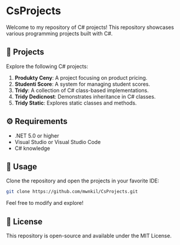 # CsProjects

Welcome to my repository of C# projects! This repository showcases various programming projects built with C#.

## 🚀 Projects

Explore the following C# projects:

1. **Produkty Ceny**: A project focusing on product pricing.
2. **Studenti Score**: A system for managing student scores.
3. **Tridy**: A collection of C# class-based implementations.
4. **Tridy Dedicnost**: Demonstrates inheritance in C# classes.
5. **Tridy Static**: Explores static classes and methods.

## ⚙️ Requirements

- .NET 5.0 or higher
- Visual Studio or Visual Studio Code
- C# knowledge

## 📝 Usage

Clone the repository and open the projects in your favorite IDE:

```bash
git clone https://github.com/mwnkil/CsProjects.git
```

Feel free to modify and explore!

## 📄 License

This repository is open-source and available under the MIT License.
